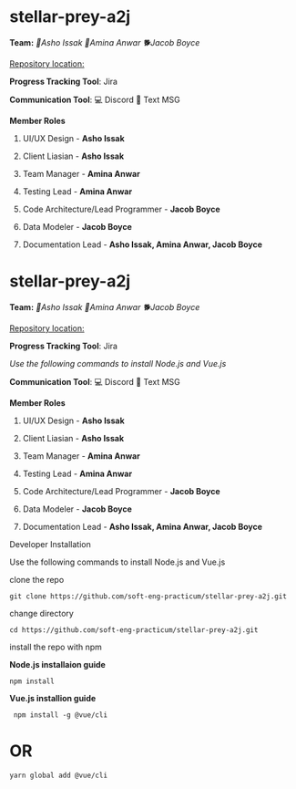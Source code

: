 # stellar-prey-a2j

**Team:**  *🦋Asho Issak* *🌹Amina Anwar* *🐕Jacob Boyce*

[Repository location:](https://github.com/soft-eng-practicum/stellar-prey-a2j)

**Progress Tracking Tool**: Jira

**Communication Tool**: 💻 Discord 📲 Text MSG 

**Member Roles**

1. UI/UX Design - **Asho Issak**
2. Client Liasian - **Asho Issak**
	
	
1. Team Manager - **Amina Anwar**
2. Testing Lead - **Amina Anwar**


1. Code Architecture/Lead Programmer - **Jacob Boyce**
2. Data Modeler - **Jacob Boyce**
3. Documentation Lead - **Asho Issak, Amina Anwar, Jacob Boyce**


# stellar-prey-a2j

**Team:**  *🦋Asho Issak* *🌹Amina Anwar* *🐕Jacob Boyce*

[Repository location:](https://github.com/soft-eng-practicum/stellar-prey-a2j)

**Progress Tracking Tool**: Jira


*Use the following commands to install Node.js and Vue.js*

**Communication Tool**: 💻 Discord 📲 Text MSG 

**Member Roles**

1. UI/UX Design - **Asho Issak**
2. Client Liasian - **Asho Issak**
	
	
1. Team Manager - **Amina Anwar**
2. Testing Lead - **Amina Anwar**


1. Code Architecture/Lead Programmer - **Jacob Boyce**
2. Data Modeler - **Jacob Boyce**
3. Documentation Lead - **Asho Issak, Amina Anwar, Jacob Boyce**



Developer Installation

Use the following commands to install Node.js and Vue.js

clone the repo
```
git clone https://github.com/soft-eng-practicum/stellar-prey-a2j.git
```
change directory
```
cd https://github.com/soft-eng-practicum/stellar-prey-a2j.git
```
install the repo with npm


**Node.js installaion guide**
```
npm install
```

**Vue.js installion guide**
```
 npm install -g @vue/cli
 ```
# OR
```
yarn global add @vue/cli
```
